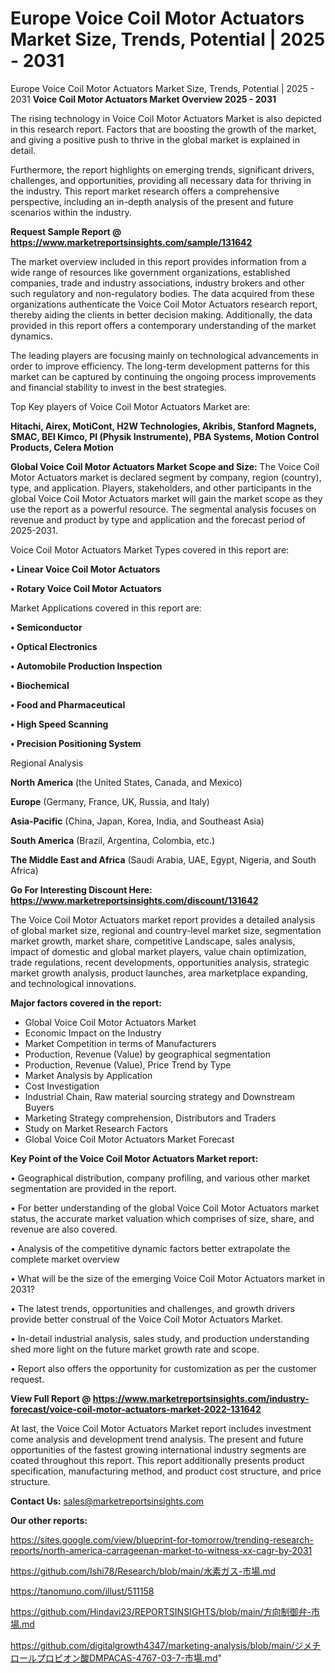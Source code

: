 # Europe Voice Coil Motor Actuators Market Size, Trends, Potential | 2025 - 2031
Europe Voice Coil Motor Actuators Market Size, Trends, Potential | 2025 - 2031
<Strong> Voice Coil Motor Actuators Market Overview 2025 - 2031</strong>

The rising technology in Voice Coil Motor Actuators Market is also depicted in this research report. Factors that are boosting the growth of the market, and giving a positive push to thrive in the global market is explained in detail.

Furthermore, the report highlights on emerging trends, significant drivers, challenges, and opportunities, providing all necessary data for thriving in the industry. This report market research offers a comprehensive perspective, including an in-depth analysis of the present and future scenarios within the industry.

<strong>Request Sample Report @ <a href=https://www.marketreportsinsights.com/sample/131642>https://www.marketreportsinsights.com/sample/131642</a></strong>

The market overview included in this report provides information from a wide range of resources like government organizations, established companies, trade and industry associations, industry brokers and other such regulatory and non-regulatory bodies. The data acquired from these organizations authenticate the Voice Coil Motor Actuators research report, thereby aiding the clients in better decision making. Additionally, the data provided in this report offers a contemporary understanding of the market dynamics.

The leading players are focusing mainly on technological advancements in order to improve efficiency. The long-term development patterns for this market can be captured by continuing the ongoing process improvements and financial stability to invest in the best strategies.

Top Key players of Voice Coil Motor Actuators Market are:

<strong>Hitachi, Airex, MotiCont, H2W Technologies, Akribis, Stanford Magnets, SMAC, BEI Kimco, PI (Physik Instrumente), PBA Systems, Motion Control Products, Celera Motion</strong>

<strong><b>Global Voice Coil Motor Actuators Market Scope and Size:</b></strong>
The Voice Coil Motor Actuators market is declared segment by company, region (country), type, and application. Players, stakeholders, and other participants in the global Voice Coil Motor Actuators market will gain the market scope as they use the report as a powerful resource. The segmental analysis focuses on revenue and product by type and application and the forecast period of 2025-2031.

Voice Coil Motor Actuators Market Types covered in this report are:

<strong>• Linear Voice Coil Motor Actuators

• Rotary Voice Coil Motor Actuators</strong>

Market Applications covered in this report are:

<strong>• Semiconductor

• Optical Electronics

• Automobile Production Inspection

• Biochemical

• Food and Pharmaceutical

• High Speed Scanning

• Precision Positioning System</strong> 

Regional Analysis

<strong>North America</strong> (the United States, Canada, and Mexico)

<strong>Europe</strong> (Germany, France, UK, Russia, and Italy)

<strong>Asia-Pacific</strong> (China, Japan, Korea, India, and Southeast Asia)

<strong>South America</strong> (Brazil, Argentina, Colombia, etc.)

<strong>The Middle East and Africa</strong> (Saudi Arabia, UAE, Egypt, Nigeria, and South Africa)

<strong>Go For Interesting Discount Here: <a href=https://www.marketreportsinsights.com/discount/131642>https://www.marketreportsinsights.com/discount/131642</a></strong>

The Voice Coil Motor Actuators market report provides a detailed analysis of global market size, regional and country-level market size, segmentation market growth, market share, competitive Landscape, sales analysis, impact of domestic and global market players, value chain optimization, trade regulations, recent developments, opportunities analysis, strategic market growth analysis, product launches, area marketplace expanding, and technological innovations.

<strong><b>Major factors covered in the report:</b></strong>
<ul>
  <li>Global Voice Coil Motor Actuators Market </li>
  <li>Economic Impact on the Industry</li>
  <li>Market Competition in terms of Manufacturers</li>
  <li>Production, Revenue (Value) by geographical segmentation</li>
  <li>Production, Revenue (Value), Price Trend by Type</li>
  <li>Market Analysis by Application</li>
  <li>Cost Investigation</li>
  <li>Industrial Chain, Raw material sourcing strategy and Downstream Buyers</li>
  <li>Marketing Strategy comprehension, Distributors and Traders</li>
  <li>Study on Market Research Factors</li>
  <li>Global Voice Coil Motor Actuators Market Forecast</li>
</ul>

<strong><b>Key Point of the Voice Coil Motor Actuators Market report:</b></strong>

• Geographical distribution, company profiling, and various other market segmentation are provided in the report.

• For better understanding of the global Voice Coil Motor Actuators market status, the accurate market valuation which comprises of size, share, and revenue are also covered.

• Analysis of the competitive dynamic factors better extrapolate the complete market overview

• What will be the size of the emerging Voice Coil Motor Actuators market in 2031?

• The latest trends, opportunities and challenges, and growth drivers provide better construal of the Voice Coil Motor Actuators Market.

• In-detail industrial analysis, sales study, and production understanding shed more light on the future market growth rate and scope.

• Report also offers the opportunity for customization as per the customer request.

<strong><b>View Full Report @ <a href=https://www.marketreportsinsights.com/industry-forecast/voice-coil-motor-actuators-market-2022-131642>https://www.marketreportsinsights.com/industry-forecast/voice-coil-motor-actuators-market-2022-131642</a></b></strong>


At last, the Voice Coil Motor Actuators Market report includes investment come analysis and development trend analysis. The present and future opportunities of the fastest growing international industry segments are coated throughout this report. This report additionally presents product specification, manufacturing method, and product cost structure, and price structure.

<strong>Contact Us:</strong>
sales@marketreportsinsights.com

<strong>Our other reports:</strong>

<a href=https://sites.google.com/view/blueprint-for-tomorrow/trending-research-reports/north-america-carrageenan-market-to-witness-xx-cagr-by-2031>https://sites.google.com/view/blueprint-for-tomorrow/trending-research-reports/north-america-carrageenan-market-to-witness-xx-cagr-by-2031</a>

<a href=https://github.com/Ishi78/Research/blob/main/水素ガス-市場.md>https://github.com/Ishi78/Research/blob/main/水素ガス-市場.md</a>

<a href=https://tanomuno.com/illust/511158>https://tanomuno.com/illust/511158</a>

<a href=https://github.com/Hindavi23/REPORTSINSIGHTS/blob/main/方向制御弁-市場.md>https://github.com/Hindavi23/REPORTSINSIGHTS/blob/main/方向制御弁-市場.md</a>

<a href=https://github.com/digitalgrowth4347/marketing-analysis/blob/main/ジメチロールプロピオン酸DMPACAS-4767-03-7-市場.md>https://github.com/digitalgrowth4347/marketing-analysis/blob/main/ジメチロールプロピオン酸DMPACAS-4767-03-7-市場.md</a>"

